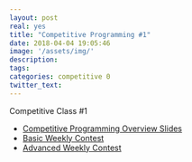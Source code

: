 ```yaml
---
layout: post
real: yes
title: "Competitive Programming #1"
date: 2018-04-04 19:05:46
image: '/assets/img/'
description:
tags:
categories: competitive 0
twitter_text:
---
```


Competitive Class #1

* [Competitive Programming Overview Slides](https://docs.google.com/presentation/d/1N5Ux39iMofP87Y5eGV4rHhqhhyZhfk67wDrxqxnZt24/edit?usp=sharing)
* [Basic Weekly Contest](https://a2oj.com/contest?ID=36120)
* [Advanced Weekly Contest](http://redprogramacioncompetitiva.com/contests/2018/03/)


